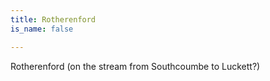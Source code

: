 ```yaml
---
title: Rotherenford
is_name: false

---
```


Rotherenford (on the stream from Southcoumbe to Luckett?)



